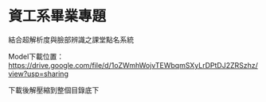 # 資工系畢業專題

結合超解析度與臉部辨識之課堂點名系統

Model下載位置：https://drive.google.com/file/d/1oZWmhWojvTEWbqmSXyLrDPtDJ2ZRSzhz/view?usp=sharing

下載後解壓縮到整個目錄底下
